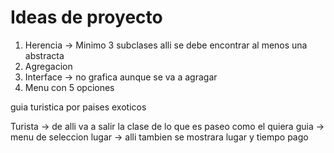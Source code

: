# Ideas de proyecto 

1. Herencia -> Minimo 3 subclases
alli se debe encontrar al menos una abstracta
2. Agregacion
3. Interface -> no grafica aunque se va a agragar
4. Menu con 5 opciones

guia turistica por paises exoticos

Turista -> de alli va a salir la clase de lo que es paseo como el quiera
guia -> menu de seleccion
lugar -> alli tambien se mostrara lugar y tiempo
pago